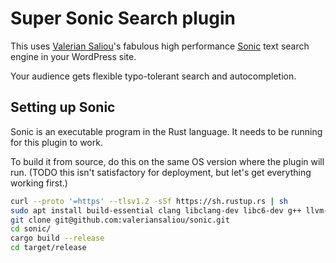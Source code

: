 # Super Sonic Search plugin

This uses [Valerian Saliou](https://github.com/valeriansaliou)'s fabulous high performance [Sonic](https://github.com/valeriansaliou/sonic) text search engine in your WordPress site.

Your audience gets flexible typo-tolerant search and autocompletion.

## Setting up Sonic

Sonic is an executable program in the Rust language.  It needs to be running for this plugin to work.

To build it from source, do this on the same OS version where the plugin will run. (TODO this isn't satisfactory for deployment, but let's get everything working first.)

```bash
curl --proto '=https' --tlsv1.2 -sSf https://sh.rustup.rs | sh
sudo apt install build-essential clang libclang-dev libc6-dev g++ llvm-dev
git clone git@github.com:valeriansaliou/sonic.git
cd sonic/
cargo build --release
cd target/release
```
